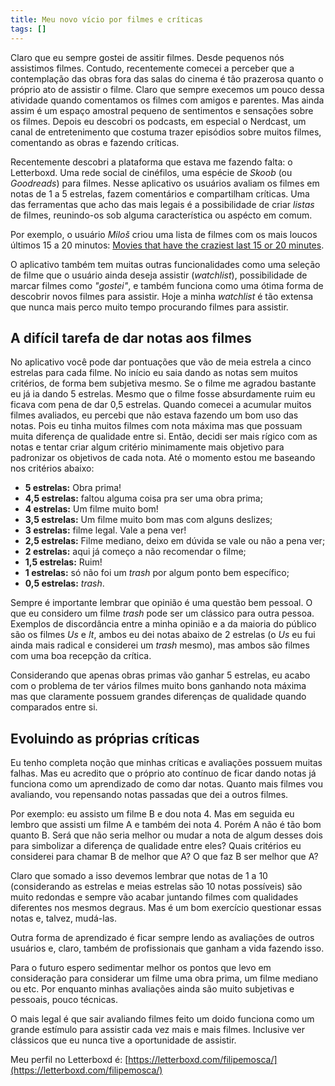 ```yaml
---
title: Meu novo vício por filmes e críticas
tags: []
---
```


Claro que eu sempre gostei de assitir filmes. Desde pequenos nós assistimos filmes. Contudo, recentemente comecei a perceber que a contemplação das obras fora das salas do cinema é tão prazerosa quanto o próprio ato de assistir o filme. Claro que sempre execemos um pouco dessa atividade quando comentamos os filmes com amigos e parentes. Mas ainda assim é um espaço amostral pequeno de sentimentos e sensações sobre os filmes. Depois eu descobri os podcasts, em especial o Nerdcast, um canal de entretenimento que costuma trazer episódios sobre muitos filmes, comentando as obras e fazendo críticas.

Recentemente descobri a plataforma que estava me fazendo falta: o Letterboxd. Uma rede social de cinéfilos, uma espécie de _Skoob_ (ou _Goodreads_) para filmes. Nesse aplicativo os usuários avaliam os filmes em notas de 1 a 5 estrelas, fazem comentários e compartilham críticas. Uma das ferramentas que acho das mais legais é a possibilidade de criar _listas_ de filmes, reunindo-os sob alguma característica ou aspécto em comum.

Por exemplo, o usuário _Miloš_ criou uma lista de filmes com os mais loucos últimos 15 a 20 minutos: [Movies that have the craziest last 15 or 20 minutes](https://letterboxd.com/prolelol/list/movies-that-have-the-craziest-last-15-or/).

O aplicativo também tem muitas outras funcionalidades como uma seleção de filme que o usuário ainda deseja assistir (_watchlist_), possibilidade de marcar filmes como _"gostei"_, e também funciona como uma ótima forma de descobrir novos filmes para assistir. Hoje a minha _watchlist_ é tão extensa que nunca mais perco muito tempo procurando filmes para assistir.

## A difícil tarefa de dar notas aos filmes

No aplicativo você pode dar pontuações que vão de meia estrela a cinco estrelas para cada filme. No início eu saia dando as notas sem muitos critérios, de forma bem subjetiva mesmo. Se o filme me agradou bastante eu já ia dando 5 estrelas. Mesmo que o filme fosse absurdamente ruim eu ficava com pena de dar 0,5 estrelas. Quando comecei a acumular muitos filmes avaliados, eu percebi que não estava fazendo um bom uso das notas. Pois eu tinha muitos filmes com nota máxima mas que possuam muita diferença de qualidade entre si. Então, decidi ser mais rígico com as notas e tentar criar algum critério minimamente mais objetivo para padronizar os objetivos de cada nota. Até o momento estou me baseando nos critérios abaixo:

* **5 estrelas:** Obra prima!
* **4,5 estrelas:** faltou alguma coisa pra ser uma obra prima;
* **4 estrelas:** Um filme muito bom!
* **3,5 estrelas:** Um filme muito bom mas com alguns deslizes;
* **3 estrelas:** filme legal. Vale a pena ver!
* **2,5 estrelas:** Filme mediano, deixo em dúvida se vale ou não a pena ver;
* **2 estrelas:** aqui já começo a não recomendar o filme;
* **1,5 estrelas:** Ruim!
* **1 estrelas:** só não foi um _trash_ por algum ponto bem específico;
* **0,5 estrelas:** _trash_.

Sempre é importante lembrar que opinião é uma questão bem pessoal. O que eu considero um filme _trash_ pode ser um clássico para outra pessoa. Exemplos de discordância entre a minha opinião e a da maioria do público são os filmes _Us_ e _It_, ambos eu dei notas abaixo de 2 estrelas (o _Us_ eu fui ainda mais radical e considerei um _trash_ mesmo), mas ambos são filmes com uma boa recepção da crítica.

Considerando que apenas obras primas vão ganhar 5 estrelas, eu acabo com o problema de ter vários filmes muito bons ganhando nota máxima mas que claramente possuem grandes diferenças de qualidade quando comparados entre si.

## Evoluindo as próprias críticas

Eu tenho completa noção que minhas críticas e avaliações possuem muitas falhas. Mas eu acredito que o próprio ato contínuo de ficar dando notas já funciona como um aprendizado de como dar notas. Quanto mais filmes vou avaliando, vou repensando notas passadas que dei a outros filmes.

Por exemplo: eu assisto um filme B e dou nota 4. Mas em seguida eu lembro que assisti um filme A e também dei nota 4. Porém A não é tão bom quanto B. Será que não seria melhor ou mudar a nota de algum desses dois para simbolizar a diferença de qualidade entre eles? Quais critérios eu considerei para chamar B de melhor que A? O que faz B ser melhor que A?

Claro que somado a isso devemos lembrar que notas de 1 a 10 (considerando as estrelas e meias estrelas são 10 notas possíveis) são muito redondas e sempre vão acabar juntando filmes com qualidades diferentes nos mesmos degraus. Mas é um bom exercício questionar essas notas e, talvez, mudá-las.

Outra forma de aprendizado é ficar sempre lendo as avaliações de outros usuários e, claro, também de profissionais que ganham a vida fazendo isso.

Para o futuro espero sedimentar melhor os pontos que levo em consideração para considerar um filme uma obra prima, um filme mediano ou etc. Por enquanto minhas avaliações ainda são muito subjetivas e pessoais, pouco técnicas.

O mais legal é que sair avaliando filmes feito um doido funciona como um grande estímulo para assistir cada vez mais e mais filmes. Inclusive ver clássicos que eu nunca tive a oportunidade de assistir.

Meu perfil no Letterboxd é: [https://letterboxd.com/filipemosca/](https://letterboxd.com/filipemosca/)
